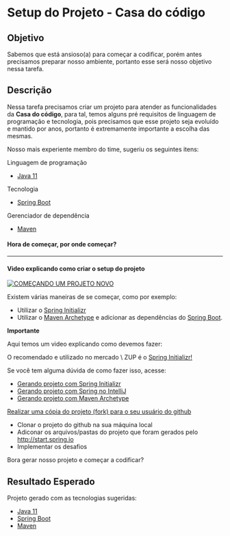 # Setup do Projeto - Casa do código

## Objetivo

Sabemos que está ansioso(a) para começar a codificar, porém antes precisamos preparar nosso ambiente, portanto esse será nosso objetivo nessa tarefa.

## Descrição

Nessa tarefa precisamos criar um projeto para atender as funcionalidades da **Casa do código**, para tal, temos alguns pré requisitos de linguagem de programação e tecnologia, pois precisamos que esse projeto seja evoluído e mantido por anos, portanto é extremamente importante a escolha das mesmas.

Nosso mais experiente membro do time, sugeriu os seguintes itens:

Linguagem de programação

- [Java 11](https://www.oracle.com/java/technologies/javase-jdk11-downloads.html)

Tecnologia

- [Spring Boot](https://spring.io/projects/spring-boot)

Gerenciador de dependência

- [Maven](https://maven.apache.org/)

#### Hora de começar, por onde começar?

-------

#### Video explicando como criar o setup do projeto 
[![COMEÇANDO UM PROJETO NOVO](https://i9.ytimg.com/vi/rIGvAhDVfMw/mq2.jpg?sqp=CNjTyIIG&rs=AOn4CLBrUvkNcuTBxKVnr8oxKGJ9jIB5Ow)](https://www.youtube.com/watch?v=rIGvAhDVfMw)

Existem várias maneiras de se começar, como por exemplo:

- Utilizar o [Spring Initializr](https://start.spring.io/)
- Utilizar o [Maven Archetype](https://maven.apache.org/archetype/index.html) e adicionar as dependências do [Spring Boot](https://spring.io/projects/spring-boot).

**Importante**

Aqui temos um video explicando como devemos fazer:


O recomendado e utilizado no mercado \ ZUP é o [Spring Initializr!](https://start.spring.io/)

Se você tem alguma dúvida de como fazer isso, acesse:

- [Gerando projeto com Spring Initializr](../informacao_procedural/spring-initializr-novo-projeto.md)
- [Gerando projeto com Spring no IntelliJ](https://www.jetbrains.com/help/idea/spring-boot.html#top)
- [Gerando projeto com Maven Archetype](../informacao_procedural/maven-archetype-novo-projeto.md)

[Realizar uma cópia do projeto (fork) para o seu usuário do github](https://github.com/zup-academy/orange-talents-03-template-casa-do-codigo)

  - Clonar o projeto do github na sua máquina local
  - Adiconar os arquivos/pastas do projeto que foram gerados pelo http://start.spring.io
  - Implementar os desafios


Bora gerar nosso projeto e começar a codificar?

## Resultado Esperado

Projeto gerado com as tecnologias sugeridas:

- [Java 11](https://www.oracle.com/java/technologies/javase-jdk11-downloads.html)
- [Spring Boot](https://spring.io/projects/spring-boot)
- [Maven](https://maven.apache.org/)

